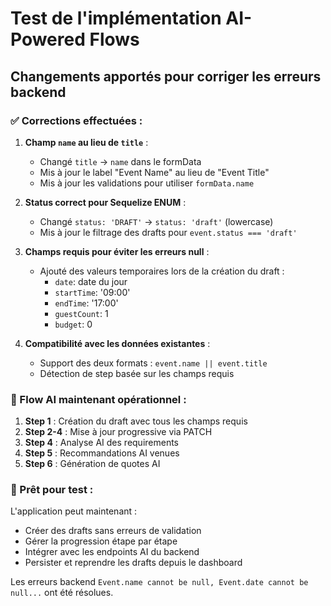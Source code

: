 # Test de l'implémentation AI-Powered Flows

## Changements apportés pour corriger les erreurs backend

### ✅ Corrections effectuées :

1. **Champ `name` au lieu de `title`** :
   - Changé `title` → `name` dans le formData
   - Mis à jour le label "Event Name" au lieu de "Event Title"
   - Mis à jour les validations pour utiliser `formData.name`

2. **Status correct pour Sequelize ENUM** :
   - Changé `status: 'DRAFT'` → `status: 'draft'` (lowercase)
   - Mis à jour le filtrage des drafts pour `event.status === 'draft'`

3. **Champs requis pour éviter les erreurs null** :
   - Ajouté des valeurs temporaires lors de la création du draft :
     - `date`: date du jour
     - `startTime`: '09:00'
     - `endTime`: '17:00'
     - `guestCount`: 1
     - `budget`: 0

4. **Compatibilité avec les données existantes** :
   - Support des deux formats : `event.name || event.title`
   - Détection de step basée sur les champs requis

### 🎯 Flow AI maintenant opérationnel :

1. **Step 1** : Création du draft avec tous les champs requis
2. **Step 2-4** : Mise à jour progressive via PATCH
3. **Step 4** : Analyse AI des requirements
4. **Step 5** : Recommandations AI venues
5. **Step 6** : Génération de quotes AI

### 🧪 Prêt pour test :

L'application peut maintenant :
- Créer des drafts sans erreurs de validation
- Gérer la progression étape par étape
- Intégrer avec les endpoints AI du backend
- Persister et reprendre les drafts depuis le dashboard

Les erreurs backend `Event.name cannot be null, Event.date cannot be null...` ont été résolues.
